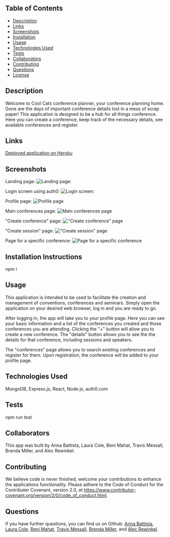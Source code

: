 ## Table of Contents

* [Description](#description)
* [Links](#links)
* [Screenshots](#screenshots)
* [Installation](#installation)
* [Usage](#usage)
* [Technologies Used](#technologies)
* [Tests](#tests)
* [Collaborators](#collaborators)
* [Contributing](#contributing)
* [Questions](#questions)
* [License](#license)

## Description

Welcome to Cool Cats conference planner, your conference planning home. Gone are the days of important conference details lost in a mess of scrap paper! This application is designed to be a hub for all things conference. Here you can create a conference, keep track of the necessary details, see available conferences and register.

## Links

[Deployed application on Heroku](https://conference-planner-123432.herokuapp.com/)

## Screenshots

Landing page:
![Landing page:](public/assets/cccp-lander.png)

Login screen using auth0:
![Login screen:](public/assets/cccp-signin.png)

Profile page:
![Profile page](public/assets/cccp-profile-page.png)

Main conferences page:
![Main conferences page](public/assets/cccp-main-conferences-page.png)

"Create conference" page:
!["Create conference" page](public/assets/cccp-create-conference.png)

"Create session" page:
!["Create session" page](public/assets/cccp-create-session.png)

Page for a specific conference:
![Page for a specific conference](public/assets/cccp-details.png)


## Installation Instructions

npm i 

## Usage

This application is intended to be used to facilitate the creation and management of conventions, conferences and seminars. Simply open the application on your desired web browser, log in and you are ready to go.  

After logging in, the app will take you to your profile page. Here you can see your basic information and a list of the conferences you created and those conferences you are attending. Clicking the "+" button will allow you to create a new conference. The "details" button allows you to see the the details for that conference, including sessions and speakers.    

The "conferences" page allows you to search existing conferences and register for them. Upon registration, the conference will be added to your profile page.

## Technologies Used

MongoDB, Express.js, React, Node.js, auth0.com

## Tests

npm run test

## Collaborators

This app was built by Anna Battista, Laura Cole, Beni Mahat, Travis Messall, Brenda Miller, and Alec Rewinkel.

## Contributing

We believe code is never finished, welcome your contributions to enhance the applications functionality. Please adhere to the Code of Conduct for the Contributer Covenant, version 2.0, at https://www.contributor-covenant.org/version/2/0/code_of_conduct.html.

## Questions

If you have further questions, you can find us on Github: [Anna Battista](https://github.com/abattista24), [Laura Cole](https://github.com/LauraCole1900), [Beni Mahat](https://github.com/benimahat1291), [Travis Messall](https://github.com/tmessall), [Brenda Miller](https://github.com/millerbee), and [Alec Rewinkel](https://github.com/arewinkl).
